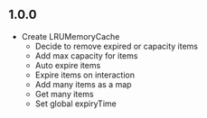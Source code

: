 ## 1.0.0

- Create LRUMemoryCache
  - Decide to remove expired or capacity items
  - Add max capacity for items
  - Auto expire items
  - Expire items on interaction
  - Add many items as a map
  - Get many items
  - Set global expiryTime